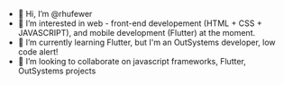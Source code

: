 - 👋 Hi, I’m @rhufewer
- 👀 I’m interested in web - front-end developement (HTML + CSS + JAVASCRIPT), and mobile development (Flutter) at the moment.
- 🌱 I’m currently learning Flutter, but I'm an OutSystems developer, low code alert!
- 💞️ I’m looking to collaborate on javascript frameworks, Flutter, OutSystems projects


<!---
rhufewer/rhufewer is a ✨ special ✨ repository because its `README.md` (this file) appears on your GitHub profile.
You can click the Preview link to take a look at your changes.
--->
